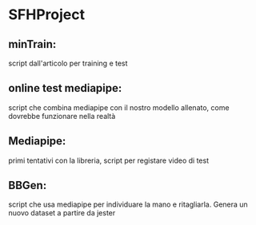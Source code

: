 # SFHProject

## minTrain: 
script dall'articolo per training e test

## online test mediapipe: 
script che combina mediapipe con il nostro modello allenato, come dovrebbe funzionare nella realtà

## Mediapipe: 
primi tentativi con la libreria, script per registare video di test

## BBGen:
script che usa mediapipe per individuare la mano e ritagliarla. Genera un nuovo dataset a partire da jester